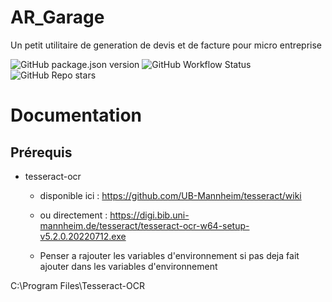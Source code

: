# AR_Garage
Un petit utilitaire de generation de devis et de facture pour micro entreprise

![GitHub package.json version](https://img.shields.io/github/package-json/v/remyar/AR_Garage)   ![GitHub Workflow Status](https://img.shields.io/github/workflow/status/remyar/AR_Garage/Release%20Application) ![GitHub Repo stars](https://img.shields.io/github/stars/remyar/AR_Garage)

# Documentation

## Prérequis

- tesseract-ocr
    - disponible ici : https://github.com/UB-Mannheim/tesseract/wiki
    - ou directement : https://digi.bib.uni-mannheim.de/tesseract/tesseract-ocr-w64-setup-v5.2.0.20220712.exe

    - Penser a rajouter les variables d'environnement si pas deja fait
ajouter dans les variables d'environnement 

C:\Program Files\Tesseract-OCR